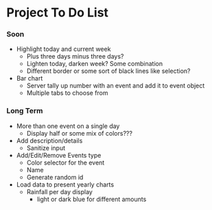 # Project To Do List

### Soon
* Highlight today and current week 
	* Plus three days minus three days?
	* Lighten today, darken week? Some combination
	* Different border or some sort of black lines like selection?
* Bar chart
	* Server tally up number with an event and add it to event object
	* Multiple tabs to choose from

### Long Term
* More than one event on a single day
	* Display half or some mix of colors???
* Add description/details
	* Sanitize input
* Add/Edit/Remove Events type
	* Color selector for the event
	* Name
	* Generate random id
* Load data to present yearly charts
	* Rainfall per day display
		* light or dark blue for different amounts
